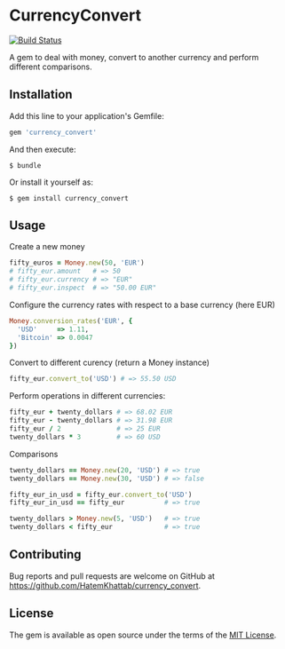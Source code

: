 # CurrencyConvert


[![Build Status](https://travis-ci.org/HatemKhattab/currency_convert.svg?branch=master)](https://travis-ci.org/HatemKhattab/currency_convert)

A gem to deal with money, convert to another currency and perform different comparisons.


## Installation

Add this line to your application's Gemfile:

```ruby
gem 'currency_convert'
```

And then execute:

    $ bundle

Or install it yourself as:

    $ gem install currency_convert

## Usage

   Create a new money
   ```ruby 
   fifty_euros = Money.new(50, 'EUR')
   # fifty_eur.amount   # => 50
   # fifty_eur.currency # => "EUR"
   # fifty_eur.inspect  # => "50.00 EUR"
   ```
   Configure the currency rates with respect to a base currency (here EUR)

   ```ruby 
   Money.conversion_rates('EUR', {
     'USD'     => 1.11,
     'Bitcoin' => 0.0047
   })
   ```

   Convert to different curency (return a Money instance) 

   ```ruby 
   fifty_eur.convert_to('USD') # => 55.50 USD
   ```

   Perform operations in different currencies:

   ```ruby 
   fifty_eur + twenty_dollars # => 68.02 EUR  
   fifty_eur - twenty_dollars # => 31.98 EUR
   fifty_eur / 2              # => 25 EUR
   twenty_dollars * 3         # => 60 USD
   ```
   Comparisons
   ```ruby 
   twenty_dollars == Money.new(20, 'USD') # => true   
   twenty_dollars == Money.new(30, 'USD') # => false
 
   fifty_eur_in_usd = fifty_eur.convert_to('USD')
   fifty_eur_in_usd == fifty_eur          # => true    
 
   twenty_dollars > Money.new(5, 'USD')   # => true
   twenty_dollars < fifty_eur             # => true   
   ```  

## Contributing

Bug reports and pull requests are welcome on GitHub at https://github.com/HatemKhattab/currency_convert.


## License

The gem is available as open source under the terms of the [MIT License](http://opensource.org/licenses/MIT).

